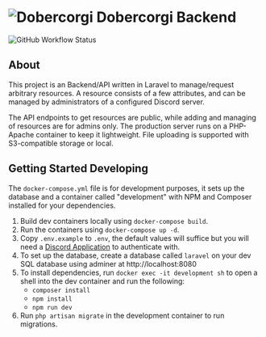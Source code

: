 # ![Dobercorgi](https://dobercorgi.fra1.digitaloceanspaces.com/dobercorgi/dobercorgi-128x128.png) Dobercorgi Backend
![GitHub Workflow Status](https://img.shields.io/github/workflow/status/LewisHobden/backend.dobercorgi.info/CI)

## About
This project is an Backend/API written in Laravel to manage/request arbitrary resources. 
A resource consists of a few attributes, and can be managed by administrators of a configured Discord server. 

The API endpoints to get resources are public, while adding and managing of resources are for admins only. 
The production server runs on a PHP-Apache container to keep it lightweight.
File uploading is supported with S3-compatible storage or local.

## Getting Started Developing
The `docker-compose.yml` file is for development purposes, it sets up the database and a container called "development" with NPM and Composer installed for your dependencies.

1. Build dev containers locally using `docker-compose build`.
2. Run the containers using `docker-compose up -d`.
3. Copy `.env.example` to `.env`, the default values will suffice but you will need a [Discord Application](https://discord.com/developers/) to authenticate with.
4. To set up the database, create a database called `laravel` on your dev SQL database using adminer at http://localhost:8080
5. To install dependencies, run `docker exec -it development sh` to open a shell into the dev container and run the following:
    - `composer install`
    - `npm install`
    - `npm run dev`
6. Run `php artisan migrate` in the development container to run migrations.
